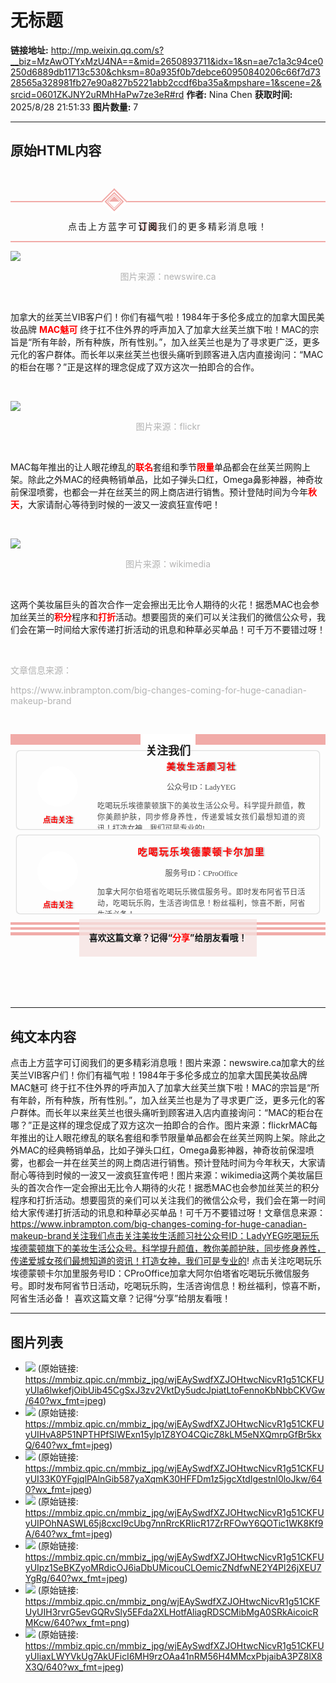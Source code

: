# 无标题

**链接地址:** http://mp.weixin.qq.com/s?__biz=MzAwOTYxMzU4NA==&mid=2650893711&idx=1&sn=ae7c1a3c94ce0250d6889db11713c530&chksm=80a935f0b7debce60950840206c66f7d7328565a328981fb27e90a827b5221abb2ccdf6ba35a&mpshare=1&scene=2&srcid=0601ZKJNY2uRMhHaPw7ze3eR#rd
**作者:** Nina Chen
**获取时间:** 2025/8/28 21:51:33
**图片数量:** 7

---

## 原始HTML内容

<p><br></p><p><span style="color: rgb(51, 51, 51);font-family: Montserrat, Helvetica, Arial, sans-serif;font-size: 16px;box-sizing: border-box;line-height: 1.4;vertical-align: inherit;"></span></p><section style="box-sizing: border-box;"><section class="Powered-by-XIUMI V5" style="box-sizing: border-box;" powered-by="xiumi.us"><section class="" style="margin-top: 10px;margin-bottom: 10px;padding-top: 1.3em;box-sizing: border-box;"><section class="" style="border-top: 2px solid rgb(241, 171, 168);border-bottom: 2px solid rgb(241, 171, 168);box-sizing: border-box;"><section class="" style="box-sizing: border-box;"><section class="Powered-by-XIUMI V5" style="box-sizing: border-box;" powered-by="xiumi.us"><section class="" style="margin-top: -16px;margin-left: 30%;margin-right: 30%;box-sizing: border-box;"><section class="" style="display: inline-block;box-sizing: border-box;"><section style="transform: rotate(45deg);-webkit-transform: rotate(45deg);-moz-transform: rotate(45deg);-o-transform: rotate(45deg);box-sizing: border-box;"><section style="width: 30px;height: 30px;border-left: 2px solid rgb(241, 171, 168);border-top: 2px solid rgb(241, 171, 168);background-color: rgb(255, 255, 255) !important;box-sizing: border-box;"><section style="width: 22px;height: 22px;margin: 2px;border-width: 2px;border-style: solid;border-color: rgb(241, 171, 168);box-sizing: border-box;"><section style="width: 16px;height: 16px;margin: 1px auto auto;border-width: 1px;border-style: solid;border-color: rgb(241, 171, 168);box-sizing: border-box;"><section style="width: 0px;margin: 1px auto auto;border-left: 12px solid rgb(241, 171, 168);border-bottom: 12px solid transparent !important;box-sizing: border-box;"></section></section></section></section></section></section></section></section><section class="Powered-by-XIUMI V5" style="box-sizing: border-box;" powered-by="xiumi.us"><section class="" style="box-sizing: border-box;"><section class="" style="text-align: center;font-size: 14px;letter-spacing: 2px;box-sizing: border-box;"><p style="box-sizing: border-box;">点击上方蓝字可<span style="text-shadow: rgb(241, 171, 168) 2px 0px 2px;box-sizing: border-box;"><strong style="box-sizing: border-box;">订阅</strong></span>我们的更多精彩消息哦！</p></section></section></section></section></section></section></section><section class="Powered-by-XIUMI V5" style="box-sizing: border-box;" powered-by="xiumi.us"><section class="" style="box-sizing: border-box;"><section class="" style="box-sizing: border-box;"><p><img class="" data-copyright="0" data-ratio="1" data-s="300,640" data-src="https://mmbiz.qpic.cn/mmbiz_jpg/wjEAySwdfXZJOHtwcNicvR1g51CKFUyUIa6lwkefjOibUib45CgSxJ3zv2VktDy5udcJpiatLtoFennoKbNbbCKVGw/640?wx_fmt=jpeg" data-type="jpeg" data-w="1280" style="" src="./images/image_1.jpg"></p><p style="box-sizing: border-box;text-align: center;"><span style="font-size: 14px;color: rgb(178, 178, 178);">图片来源：newswire.ca</span><br></p><p style="box-sizing: border-box;text-align: center;"><span style="font-size: 14px;color: rgb(178, 178, 178);"><br></span></p><p>加拿大的丝芙兰VIB客户们！你们有福气啦！1984年于多伦多成立的加拿大国民美妆品牌 <strong><span style="color: rgb(255, 0, 0);">MAC魅可</span></strong>&nbsp;终于扛不住外界的呼声加入了加拿大丝芙兰旗下啦！MAC的宗旨是“所有年龄，所有种族，所有性别。”，加入丝芙兰也是为了寻求更广泛，更多元化的客户群体。而长年以来丝芙兰也很头痛听到顾客进入店内直接询问：“MAC的柜台在哪？”正是这样的理念促成了双方这次一拍即合的合作。</p><p><br></p><p><img class="" data-copyright="0" data-ratio="0.75" data-s="300,640" data-src="https://mmbiz.qpic.cn/mmbiz_jpg/wjEAySwdfXZJOHtwcNicvR1g51CKFUyUIHvA8P51NPTHPfSlWExn15ylp1Z8YO4CQicZ8kLM5eNXQmrpGfBr5kxQ/640?wx_fmt=jpeg" data-type="jpeg" data-w="1024" style="" src="./images/image_2.jpg"></p><p style="text-align: center;"><span style="color: rgb(178, 178, 178);font-size: 14px;text-align: center;">图片来源：</span><span style="color: rgb(178, 178, 178);font-size: 14px;text-align: center;">flickr</span></p><p><br></p><p style="box-sizing: border-box;text-align: left;">MAC每年推出的让人眼花缭乱的<strong><span style="color: rgb(255, 0, 0);">联名</span></strong>套组和季节<strong><span style="color: rgb(255, 0, 0);">限量</span></strong>单品都会在丝芙兰网购上架。除此之外MAC的经典畅销单品，比如子弹头口红，Omega鼻影神器，神奇妆前保湿喷雾，也都会一并在丝芙兰的网上商店进行销售。预计登陆时间为今年<strong><span style="color: rgb(255, 0, 0);">秋天</span></strong>，大家请耐心等待到时候的一波又一波疯狂宣传吧！</p><p style="box-sizing: border-box;text-align: left;"><br></p><p><img class="" data-copyright="0" data-ratio="0.74921875" data-s="300,640" data-src="https://mmbiz.qpic.cn/mmbiz_jpg/wjEAySwdfXZJOHtwcNicvR1g51CKFUyUI33K0YFgjqlPAlnGib587yaXqmK30HFFDm1z5jgcXtdIgestnl0loJkw/640?wx_fmt=jpeg" data-type="jpeg" data-w="1280" style="" src="./images/image_3.jpg"></p><p style="text-align: center;"><span style="color: rgb(178, 178, 178);font-size: 14px;text-align: center;">图片来源：</span><span style="color: rgb(178, 178, 178);font-size: 14px;text-align: center;">wikimedia</span></p><p style="box-sizing: border-box;text-align: left;"><br></p><p style="box-sizing: border-box;text-align: left;">这两个美妆届巨头的首次合作一定会擦出无比令人期待的火花！据悉MAC也会参加丝芙兰的<strong><span style="color: rgb(255, 0, 0);">积分</span></strong>程序和<strong><span style="color: rgb(255, 0, 0);">打折</span></strong>活动。想要囤货的亲们可以关注我们的微信公众号，我们会在第一时间给大家传递打折活动的讯息和种草必买单品！可千万不要错过呀！<br></p><p style="box-sizing: border-box;text-align: left;"><br></p><p style="box-sizing: border-box;text-align: left;"><span style="color: rgb(178, 178, 178);font-size: 14px;text-align: center;">文章信息来源：</span></p><p style="box-sizing: border-box;text-align: left;"><span style="color: rgb(178, 178, 178);font-size: 14px;text-align: center;">https://www.inbrampton.com/big-changes-coming-for-huge-canadian-makeup-brand</span></p><p style="box-sizing: border-box;text-align: left;"><br></p></section></section></section><section class="Powered-by-XIUMI V5" style="box-sizing: border-box;" powered-by="xiumi.us"><section class="" style="margin-top: 10px;margin-bottom: 10px;text-align: center;box-sizing: border-box;"><section class="" style="width: 100%;height: 1.2em;display: inline-block;vertical-align: middle;line-height: 1em;background-color: rgb(241, 171, 168);box-sizing: border-box;"><section class="" style="height: 100%;display: inline-block;vertical-align: middle;padding-top: 2px;padding-right: 8px;padding-left: 8px;background-color: rgb(255, 255, 255);font-size: 18px;box-sizing: border-box;"><p style="box-sizing: border-box;"><strong style="box-sizing: border-box;">关注我们</strong></p></section></section></section></section><section class="Powered-by-XIUMI V5" style="box-sizing: border-box;" powered-by="xiumi.us"><section class="" style="margin: 10px 0%;text-align: center;box-sizing: border-box;"><section class="" style="display: inline-block;width: 96%;vertical-align: top;overflow: hidden;height: 125px;border-style: solid;border-width: 0px;border-radius: 5px;border-color: rgb(164, 197, 244);padding-right: 10px;padding-left: 10px;box-shadow: rgb(133, 134, 135) 0px 0px 2px;box-sizing: border-box;"><section class="Powered-by-XIUMI V5" style="box-sizing: border-box;" powered-by="xiumi.us"><section class="" style="box-sizing: border-box;"><section class="" style="display: inline-block;vertical-align: middle;width: 23%;box-shadow: rgb(0, 0, 0) 0px 0px 0px;border-color: rgba(62, 62, 62, 0.37);border-width: 0px;border-radius: 2px;border-style: solid;box-sizing: border-box;"><section class="Powered-by-XIUMI V5" style="box-sizing: border-box;" powered-by="xiumi.us"><section class="" style="margin-top: 10px;margin-bottom: 10px;font-size: 13px;box-sizing: border-box;"><section class="" style="width: 5em;height: 5em;display: inline-block;border-radius: 100%;transform: rotate(0deg);-webkit-transform: rotate(0deg);-moz-transform: rotate(0deg);-o-transform: rotate(0deg);padding: 3px;background-color: rgba(255, 255, 255, 0.91);box-sizing: border-box;"><section class="" style="width: 100%;height: 100%;border-radius: 100%;background-position: 58.9612% 81.25%;background-repeat: no-repeat;background-size: 129.409%;box-shadow: rgba(255, 255, 255, 0.91) 0px 0px 0px;background-image: url(&quot;https://mmbiz.qpic.cn/mmbiz_jpg/wjEAySwdfXZJOHtwcNicvR1g51CKFUyUIPOhNASWL65j8cxcI9cUbg7nnRrcKRIicR17ZrRFOwY6QOTic1WK8Kf9A/640?wx_fmt=jpeg&quot;);box-sizing: border-box;"><section class="" style="width: 100%;height: 100%;overflow: hidden;box-sizing: border-box;"><img class="" data-ratio="0.9859155" data-src="https://mmbiz.qpic.cn/mmbiz_jpg/wjEAySwdfXZJOHtwcNicvR1g51CKFUyUIPOhNASWL65j8cxcI9cUbg7nnRrcKRIicR17ZrRFOwY6QOTic1WK8Kf9A/640?wx_fmt=jpeg" data-type="jpeg" data-w="142" style="width: 100%;height: 100%;opacity: 0;box-sizing: border-box;" width="100%" src="./images/image_4.jpg"></section></section></section></section></section><section class="Powered-by-XIUMI V5" style="box-sizing: border-box;" powered-by="xiumi.us"><section class="" style="box-sizing: border-box;"><section class="" style="font-size: 12px;color: rgb(255, 0, 0);box-sizing: border-box;"><p style="box-sizing: border-box;"><span style="text-shadow: rgba(62, 62, 62, 0.37) 2px 0px 2px;box-sizing: border-box;"><strong style="box-sizing: border-box;">点击关注<br style="box-sizing: border-box;"></strong></span></p></section></section></section></section><section class="" style="display: inline-block;vertical-align: middle;width: 76%;box-shadow: rgb(0, 0, 0) 0px 0px 0px;padding-right: 10px;padding-left: 10px;box-sizing: border-box;"><section class="Powered-by-XIUMI V5" style="box-sizing: border-box;" powered-by="xiumi.us"><section class="" style="box-sizing: border-box;"><section class="" style="letter-spacing: 2px;color: rgb(255, 0, 0);box-sizing: border-box;"><p style="box-sizing: border-box;"><span style="text-shadow: rgba(62, 62, 62, 0.66) 2px 0px 2px;box-sizing: border-box;"><strong style="box-sizing: border-box;">美妆生活颜习社</strong></span></p></section></section></section><section class="Powered-by-XIUMI V5" style="box-sizing: border-box;" powered-by="xiumi.us"><section class="" style="box-sizing: border-box;"><section class="tn-yzk-fuid-text-98718-1517277466565" style="text-align: justify;font-size: 12px;color: rgb(72, 72, 72);box-sizing: border-box;"><p style="text-align: center;white-space: normal;box-sizing: border-box;"><span style="font-family: PingFangTC-light;box-sizing: border-box;">公众号ID：LadyYEG</span></p><p style="white-space: normal;box-sizing: border-box;"><span style="font-family: PingFangTC-light;box-sizing: border-box;">吃喝玩乐埃德蒙顿旗下的美妆生活公众号。科学提升颜值，教你美颜护肤，同步修身养性，传递爱城女孩们最想知道的资讯！打造女神，我们可是专业的!</span></p></section></section></section></section><section class="group-empty" style="display: inline-block;vertical-align: middle;width: 0%;box-shadow: rgb(0, 0, 0) 0px 0px 0px;border-color: rgb(113, 215, 0);border-width: 0px;border-radius: 0px;border-style: none;box-sizing: border-box;"></section></section></section><section class="Powered-by-XIUMI V5" style="box-sizing: border-box;" powered-by="xiumi.us"><section class="" style="box-sizing: border-box;"><section class="" style="text-align: left;box-sizing: border-box;"><p style="box-sizing: border-box;"><br style="box-sizing: border-box;"></p></section></section></section><section class="Powered-by-XIUMI V5" style="box-sizing: border-box;" powered-by="xiumi.us"><section class="" style="box-sizing: border-box;"><section class="" style="text-align: left;box-sizing: border-box;"><p style="box-sizing: border-box;"><br style="box-sizing: border-box;"></p></section></section></section><section class="Powered-by-XIUMI V5" style="box-sizing: border-box;" powered-by="xiumi.us"><section class="" style="box-sizing: border-box;"><section class="" style="text-align: left;box-sizing: border-box;"><p style="box-sizing: border-box;"><br style="box-sizing: border-box;"></p></section></section></section><section class="Powered-by-XIUMI V5" style="box-sizing: border-box;" powered-by="xiumi.us"><section class="" style="box-sizing: border-box;"><section class="" style="text-align: left;box-sizing: border-box;"><p style="box-sizing: border-box;"><br style="box-sizing: border-box;"></p></section></section></section></section><section class="" style="font-size: 0px;box-sizing: border-box;"><img class="" data-ratio="1" data-src="https://mmbiz.qpic.cn/mmbiz_jpg/wjEAySwdfXZJOHtwcNicvR1g51CKFUyUIpz1SeBKZyoMRdicOJ6iaDbUMicouCLOemicZNdfwNE2Y4Pl26jXEU7YgRg/640?wx_fmt=jpeg" data-type="jpeg" data-w="258" style="opacity: 0;vertical-align: top;display: inline-block;margin-top: -125px;height: 125px;max-height: 125px;min-height: 125px;width: 96%;box-sizing: border-box;" width="96%" src="./images/image_5.jpg"> </section></section></section><section class="Powered-by-XIUMI V5" style="box-sizing: border-box;" powered-by="xiumi.us"><section class="" style="margin: 10px 0%;text-align: center;box-sizing: border-box;"><section class="" style="display: inline-block;width: 96%;vertical-align: top;overflow: hidden;height: 125px;border-style: solid;border-width: 0px;border-radius: 5px;border-color: rgb(164, 197, 244);padding-right: 10px;padding-left: 10px;box-shadow: rgb(133, 134, 135) 0px 0px 2px;box-sizing: border-box;"><section class="Powered-by-XIUMI V5" style="box-sizing: border-box;" powered-by="xiumi.us"><section class="" style="box-sizing: border-box;"><section class="" style="display: inline-block;vertical-align: middle;width: 23%;box-shadow: rgb(0, 0, 0) 0px 0px 0px;border-color: rgba(62, 62, 62, 0.37);border-width: 0px;border-radius: 2px;border-style: solid;box-sizing: border-box;"><section class="Powered-by-XIUMI V5" style="box-sizing: border-box;" powered-by="xiumi.us"><section class="" style="margin-top: 10px;margin-bottom: 10px;font-size: 13px;box-sizing: border-box;"><section class="" style="width: 5em;height: 5em;display: inline-block;border-radius: 100%;transform: rotate(0deg);-webkit-transform: rotate(0deg);-moz-transform: rotate(0deg);-o-transform: rotate(0deg);padding: 3px;background-color: rgba(255, 255, 255, 0.91);box-sizing: border-box;"><section class="" style="width: 100%;height: 100%;border-radius: 100%;background-position: center center;background-repeat: no-repeat;background-size: cover;box-shadow: rgba(255, 255, 255, 0.91) 0px 0px 0px;background-image: url(&quot;https://mmbiz.qpic.cn/mmbiz_png/wjEAySwdfXZJOHtwcNicvR1g51CKFUyUIH3rvrG5evGQRvSly5EFda2XLHotfAliagRDSCMibMgA0SRkAicoicRMKcw/640?wx_fmt=png&quot;);box-sizing: border-box;"><section class="" style="width: 100%;height: 100%;overflow: hidden;box-sizing: border-box;"><img class="" data-ratio="1.1734375" data-src="https://mmbiz.qpic.cn/mmbiz_png/wjEAySwdfXZJOHtwcNicvR1g51CKFUyUIH3rvrG5evGQRvSly5EFda2XLHotfAliagRDSCMibMgA0SRkAicoicRMKcw/640?wx_fmt=png" data-type="png" data-w="640" style="width: 100%;height: 100%;opacity: 0;box-sizing: border-box;" width="100%" src="./images/image_6.jpg"></section></section></section></section></section><section class="Powered-by-XIUMI V5" style="box-sizing: border-box;" powered-by="xiumi.us"><section class="" style="box-sizing: border-box;"><section class="" style="font-size: 12px;color: rgb(255, 0, 0);box-sizing: border-box;"><p style="box-sizing: border-box;"><span style="text-shadow: rgba(62, 62, 62, 0.37) 2px 0px 2px;box-sizing: border-box;"><strong style="box-sizing: border-box;">点击关注<br style="box-sizing: border-box;"></strong></span></p></section></section></section></section><section class="" style="display: inline-block;vertical-align: middle;width: 76%;box-shadow: rgb(0, 0, 0) 0px 0px 0px;padding-right: 10px;padding-left: 10px;box-sizing: border-box;"><section class="Powered-by-XIUMI V5" style="box-sizing: border-box;" powered-by="xiumi.us"><section class="" style="box-sizing: border-box;"><section class="" style="font-size: 15px;letter-spacing: 2px;color: rgb(255, 0, 0);box-sizing: border-box;"><p style="box-sizing: border-box;"><span style="text-shadow: rgba(62, 62, 62, 0.37) 2px 0px 2px;box-sizing: border-box;"><strong style="box-sizing: border-box;">吃喝玩乐埃德蒙顿卡尔加里</strong></span></p></section></section></section><section class="Powered-by-XIUMI V5" style="box-sizing: border-box;" powered-by="xiumi.us"><section class="" style="box-sizing: border-box;"><section class="tn-yzk-fuid-text-98718-1517277466565" style="text-align: justify;font-size: 12px;color: rgb(72, 72, 72);box-sizing: border-box;"><p style="text-align: center;white-space: normal;box-sizing: border-box;"><span style="font-family: PingFangTC-light;box-sizing: border-box;">服务号ID：CProOffice<br style="box-sizing: border-box;"></span></p><p style="white-space: normal;box-sizing: border-box;"><span style="font-family: PingFangTC-light;box-sizing: border-box;">加拿大阿尔伯塔省吃喝玩乐微信服务号。即时发布阿省节日活动，吃喝玩乐购，生活咨询信息！粉丝福利，惊喜不断，阿省生活必备！</span></p></section></section></section></section><section class="group-empty" style="display: inline-block;vertical-align: middle;width: 0%;box-shadow: rgb(0, 0, 0) 0px 0px 0px;border-color: rgb(113, 215, 0);border-width: 0px;border-radius: 0px;border-style: none;box-sizing: border-box;"></section></section></section><section class="Powered-by-XIUMI V5" style="box-sizing: border-box;" powered-by="xiumi.us"><section class="" style="box-sizing: border-box;"><section class="" style="text-align: left;box-sizing: border-box;"><p style="box-sizing: border-box;"><br style="box-sizing: border-box;"></p></section></section></section><section class="Powered-by-XIUMI V5" style="box-sizing: border-box;" powered-by="xiumi.us"><section class="" style="box-sizing: border-box;"><section class="" style="text-align: left;box-sizing: border-box;"><p style="box-sizing: border-box;"><br style="box-sizing: border-box;"></p></section></section></section><section class="Powered-by-XIUMI V5" style="box-sizing: border-box;" powered-by="xiumi.us"><section class="" style="box-sizing: border-box;"><section class="" style="text-align: left;box-sizing: border-box;"><p style="box-sizing: border-box;"><br style="box-sizing: border-box;"></p></section></section></section><section class="Powered-by-XIUMI V5" style="box-sizing: border-box;" powered-by="xiumi.us"><section class="" style="box-sizing: border-box;"><section class="" style="text-align: left;box-sizing: border-box;"><p style="box-sizing: border-box;"><br style="box-sizing: border-box;"></p></section></section></section></section><section class="" style="font-size: 0px;box-sizing: border-box;"><img class="" data-ratio="0.8390625" data-src="https://mmbiz.qpic.cn/mmbiz_jpg/wjEAySwdfXZJOHtwcNicvR1g51CKFUyUIiaxLWYVkUg7AkUFicI6MH9rzOAa41nRM56H4MMcxPbjaibA3PZ8lX8X3Q/640?wx_fmt=jpeg" data-type="jpeg" data-w="640" style="opacity: 0;vertical-align: top;display: inline-block;margin-top: -125px;height: 125px;max-height: 125px;min-height: 125px;width: 96%;box-sizing: border-box;" width="96%" src="./images/image_7.jpg"> </section></section></section><section class="Powered-by-XIUMI V5" style="box-sizing: border-box;" powered-by="xiumi.us"><section class="" style="margin-top: 1em;margin-bottom: 1em;text-align: center;box-sizing: border-box;"><section class="" style="margin-bottom: -1.85em;box-sizing: border-box;"><section style="height: 0.3em;margin-top: 0.3em;background-color: rgb(241, 171, 168);box-sizing: border-box;"></section><section style="height: 0.3em;margin-top: 0.3em;background-color: rgb(241, 171, 168);box-sizing: border-box;"></section><section style="height: 0.3em;margin-top: 0.3em;background-color: rgb(241, 171, 168);box-sizing: border-box;"></section></section><section class="" style="display: inline-block;vertical-align: bottom;line-height: 2.3em;background-color: rgba(246, 226, 224, 0.75);padding-left: 15px;padding-right: 15px;font-size: 14px;box-sizing: border-box;min-height: 2.3em !important;"><p style="box-sizing: border-box;"><span style="text-shadow: rgba(255, 255, 255, 0.91) 2px 0px 2px;box-sizing: border-box;"><strong style="box-sizing: border-box;">喜欢这篇文章？记得“<span style="text-shadow: rgba(255, 255, 255, 0.91) 2px 0px 2px;color: rgb(255, 0, 0);box-sizing: border-box;">分享</span>”给朋友看哦！</strong></span></p></section></section></section></section><p><span style="color: rgb(51, 51, 51);font-family: Montserrat, Helvetica, Arial, sans-serif;font-size: 16px;box-sizing: border-box;line-height: 1.4;vertical-align: inherit;"></span><br></p><p><span style="color: rgb(51, 51, 51);font-family: Montserrat, Helvetica, Arial, sans-serif;font-size: 16px;box-sizing: border-box;line-height: 1.4;vertical-align: inherit;"><br></span></p>

---

## 纯文本内容

点击上方蓝字可订阅我们的更多精彩消息哦！图片来源：newswire.ca加拿大的丝芙兰VIB客户们！你们有福气啦！1984年于多伦多成立的加拿大国民美妆品牌 MAC魅可 终于扛不住外界的呼声加入了加拿大丝芙兰旗下啦！MAC的宗旨是“所有年龄，所有种族，所有性别。”，加入丝芙兰也是为了寻求更广泛，更多元化的客户群体。而长年以来丝芙兰也很头痛听到顾客进入店内直接询问：“MAC的柜台在哪？”正是这样的理念促成了双方这次一拍即合的合作。图片来源：flickrMAC每年推出的让人眼花缭乱的联名套组和季节限量单品都会在丝芙兰网购上架。除此之外MAC的经典畅销单品，比如子弹头口红，Omega鼻影神器，神奇妆前保湿喷雾，也都会一并在丝芙兰的网上商店进行销售。预计登陆时间为今年秋天，大家请耐心等待到时候的一波又一波疯狂宣传吧！图片来源：wikimedia这两个美妆届巨头的首次合作一定会擦出无比令人期待的火花！据悉MAC也会参加丝芙兰的积分程序和打折活动。想要囤货的亲们可以关注我们的微信公众号，我们会在第一时间给大家传递打折活动的讯息和种草必买单品！可千万不要错过呀！文章信息来源：https://www.inbrampton.com/big-changes-coming-for-huge-canadian-makeup-brand关注我们点击关注美妆生活颜习社公众号ID：LadyYEG吃喝玩乐埃德蒙顿旗下的美妆生活公众号。科学提升颜值，教你美颜护肤，同步修身养性，传递爱城女孩们最想知道的资讯！打造女神，我们可是专业的! 点击关注吃喝玩乐埃德蒙顿卡尔加里服务号ID：CProOffice加拿大阿尔伯塔省吃喝玩乐微信服务号。即时发布阿省节日活动，吃喝玩乐购，生活咨询信息！粉丝福利，惊喜不断，阿省生活必备！ 喜欢这篇文章？记得“分享”给朋友看哦！

---

## 图片列表

- ![](./images/image_1.jpg) (原始链接: https://mmbiz.qpic.cn/mmbiz_jpg/wjEAySwdfXZJOHtwcNicvR1g51CKFUyUIa6lwkefjOibUib45CgSxJ3zv2VktDy5udcJpiatLtoFennoKbNbbCKVGw/640?wx_fmt=jpeg)
- ![](./images/image_2.jpg) (原始链接: https://mmbiz.qpic.cn/mmbiz_jpg/wjEAySwdfXZJOHtwcNicvR1g51CKFUyUIHvA8P51NPTHPfSlWExn15ylp1Z8YO4CQicZ8kLM5eNXQmrpGfBr5kxQ/640?wx_fmt=jpeg)
- ![](./images/image_3.jpg) (原始链接: https://mmbiz.qpic.cn/mmbiz_jpg/wjEAySwdfXZJOHtwcNicvR1g51CKFUyUI33K0YFgjqlPAlnGib587yaXqmK30HFFDm1z5jgcXtdIgestnl0loJkw/640?wx_fmt=jpeg)
- ![](./images/image_4.jpg) (原始链接: https://mmbiz.qpic.cn/mmbiz_jpg/wjEAySwdfXZJOHtwcNicvR1g51CKFUyUIPOhNASWL65j8cxcI9cUbg7nnRrcKRIicR17ZrRFOwY6QOTic1WK8Kf9A/640?wx_fmt=jpeg)
- ![](./images/image_5.jpg) (原始链接: https://mmbiz.qpic.cn/mmbiz_jpg/wjEAySwdfXZJOHtwcNicvR1g51CKFUyUIpz1SeBKZyoMRdicOJ6iaDbUMicouCLOemicZNdfwNE2Y4Pl26jXEU7YgRg/640?wx_fmt=jpeg)
- ![](./images/image_6.jpg) (原始链接: https://mmbiz.qpic.cn/mmbiz_png/wjEAySwdfXZJOHtwcNicvR1g51CKFUyUIH3rvrG5evGQRvSly5EFda2XLHotfAliagRDSCMibMgA0SRkAicoicRMKcw/640?wx_fmt=png)
- ![](./images/image_7.jpg) (原始链接: https://mmbiz.qpic.cn/mmbiz_jpg/wjEAySwdfXZJOHtwcNicvR1g51CKFUyUIiaxLWYVkUg7AkUFicI6MH9rzOAa41nRM56H4MMcxPbjaibA3PZ8lX8X3Q/640?wx_fmt=jpeg)
